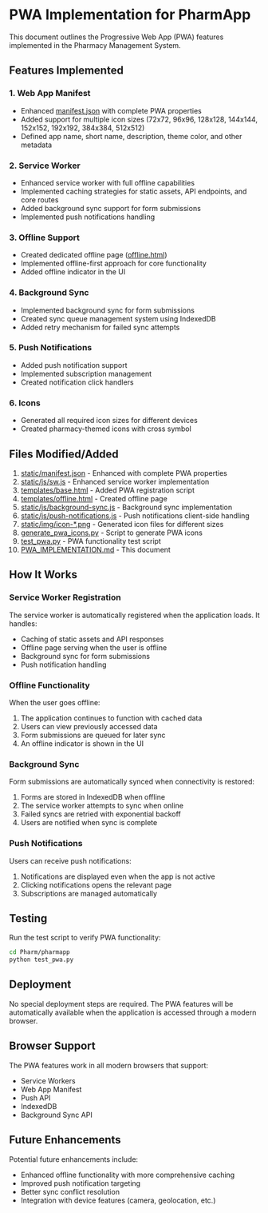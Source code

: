 # PWA Implementation for PharmApp

This document outlines the Progressive Web App (PWA) features implemented in the Pharmacy Management System.

## Features Implemented

### 1. Web App Manifest
- Enhanced [manifest.json](file:///c:/Users/dell/Desktop/MY_PRODUCTS/Pharm1/Pharm/pharmapp/static/manifest.json) with complete PWA properties
- Added support for multiple icon sizes (72x72, 96x96, 128x128, 144x144, 152x152, 192x192, 384x384, 512x512)
- Defined app name, short name, description, theme color, and other metadata

### 2. Service Worker
- Enhanced service worker with full offline capabilities
- Implemented caching strategies for static assets, API endpoints, and core routes
- Added background sync support for form submissions
- Implemented push notifications handling

### 3. Offline Support
- Created dedicated offline page ([offline.html](file:///c:/Users/dell/Desktop/MY_PRODUCTS/Pharm1/Pharm/pharmapp/templates/offline.html))
- Implemented offline-first approach for core functionality
- Added offline indicator in the UI

### 4. Background Sync
- Implemented background sync for form submissions
- Created sync queue management system using IndexedDB
- Added retry mechanism for failed sync attempts

### 5. Push Notifications
- Added push notification support
- Implemented subscription management
- Created notification click handlers

### 6. Icons
- Generated all required icon sizes for different devices
- Created pharmacy-themed icons with cross symbol

## Files Modified/Added

1. [static/manifest.json](file:///c:/Users/dell/Desktop/MY_PRODUCTS/Pharm1/Pharm/pharmapp/static/manifest.json) - Enhanced with complete PWA properties
2. [static/js/sw.js](file:///c:/Users/dell/Desktop/MY_PRODUCTS/Pharm1/Pharm/pharmapp/static/js/sw.js) - Enhanced service worker implementation
3. [templates/base.html](file:///c:/Users/dell/Desktop/MY_PRODUCTS/Pharm1/Pharm/pharmapp/templates/base.html) - Added PWA registration script
4. [templates/offline.html](file:///c:/Users/dell/Desktop/MY_PRODUCTS/Pharm1/Pharm/pharmapp/templates/offline.html) - Created offline page
5. [static/js/background-sync.js](file:///c:/Users/dell/Desktop/MY_PRODUCTS/Pharm1/Pharm/pharmapp/static/js/background-sync.js) - Background sync implementation
6. [static/js/push-notifications.js](file:///c:/Users/dell/Desktop/MY_PRODUCTS/Pharm1/Pharm/pharmapp/static/js/push-notifications.js) - Push notifications client-side handling
7. [static/img/icon-*.png](file:///c:/Users/dell/Desktop/MY_PRODUCTS/Pharm1/Pharm/pharmapp/static/img/) - Generated icon files for different sizes
8. [generate_pwa_icons.py](file:///c:/Users/dell/Desktop/MY_PRODUCTS/Pharm1/Pharm/pharmapp/generate_pwa_icons.py) - Script to generate PWA icons
9. [test_pwa.py](file:///c:/Users/dell/Desktop/MY_PRODUCTS/Pharm1/Pharm/pharmapp/test_pwa.py) - PWA functionality test script
10. [PWA_IMPLEMENTATION.md](file:///c:/Users/dell/Desktop/MY_PRODUCTS/Pharm1/Pharm/pharmapp/PWA_IMPLEMENTATION.md) - This document

## How It Works

### Service Worker Registration
The service worker is automatically registered when the application loads. It handles:
- Caching of static assets and API responses
- Offline page serving when the user is offline
- Background sync for form submissions
- Push notification handling

### Offline Functionality
When the user goes offline:
1. The application continues to function with cached data
2. Users can view previously accessed data
3. Form submissions are queued for later sync
4. An offline indicator is shown in the UI

### Background Sync
Form submissions are automatically synced when connectivity is restored:
1. Forms are stored in IndexedDB when offline
2. The service worker attempts to sync when online
3. Failed syncs are retried with exponential backoff
4. Users are notified when sync is complete

### Push Notifications
Users can receive push notifications:
1. Notifications are displayed even when the app is not active
2. Clicking notifications opens the relevant page
3. Subscriptions are managed automatically

## Testing

Run the test script to verify PWA functionality:
```bash
cd Pharm/pharmapp
python test_pwa.py
```

## Deployment

No special deployment steps are required. The PWA features will be automatically available when the application is accessed through a modern browser.

## Browser Support

The PWA features work in all modern browsers that support:
- Service Workers
- Web App Manifest
- Push API
- IndexedDB
- Background Sync API

## Future Enhancements

Potential future enhancements include:
- Enhanced offline functionality with more comprehensive caching
- Improved push notification targeting
- Better sync conflict resolution
- Integration with device features (camera, geolocation, etc.)